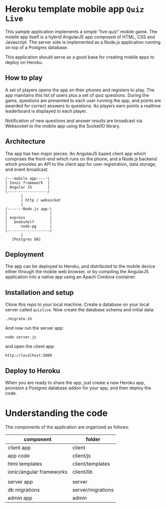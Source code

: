 # Heroku template mobile app `Quiz Live`

This sample application implements a simple "live quiz" mobile game. The mobile
app itself is a hybrid AngularJS app composed of HTML, CSS and Javascript. The
server side is implemented as a Node.js application running on top of a Postgres database.

This application should serve as a good base for creating mobile apps to deploy on
Heroku.

## How to play

A set of players opens the app on their phones and registers to play. The app maintains 
this list of users plus a set of quiz questions. During the game, questions
are presented to each user running the app, and points are awarded for correct answers
to questions. As players earn points a realtime leaderboard is displayed to each
player.

Notification of new questions and answer results are broadcast via Websocket to the
mobile app using the SocketIO library.

## Architecture

The app has two major pieces: An AngularJS based client app which comprises the front-end
which runs on the phone, and a Node.js backend which provides an API to the client app for 
user registration, data storage, and event broadcast.

    /---mobile app-----\
    | Ionic framework  |
    | Angular JS       |
    \------------------/
           |
           | http / websocket
           |
    /-------Node.js app-\
    |                   |
    | express           |
    |   bookshelf       |
    |      node-pg      |
    \-------------------/
           |
       [Postgres DB]

## Deployment

The app can be deployed to Heroku, and distributed to the mobile device either through
the mobile web browser, or by compiling the AngularJS application into a native app
using an Apach Cordova container.

## Installation and setup

Clone this repo to your local machine. Create a database on your local server called
`quizlive`. Now create the database schema and initial data:

    ./migrate.sh

And now run the server app:

    node server.js

and open the client app:

    http://localhost:5000

## Deploy to Heroku

When you are ready to share the app, just create a new Heroku app, provision a Postgres
database addon for your app, and then deploy the code.

# Understanding the code

The components of the application are organized as follows:

| component | folder |
|------------|---------|
| client app | client |
|   app code | client/js |
|   html templates | client/templates |
|   ionic/angular frameworks | client/lib | 
|            |        |
| server app | server |
|   db migrations | server/migrations |    
| admin app  | admin  |




